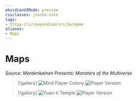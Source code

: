 ```yaml
---
obsidianUIMode: preview
cssclasses: json5e-note
tags:
- ttrpg-cli/compendium/src/5e/mpmm
aliases:
- Maps
---
```

# Maps
*Source: Mordenkainen Presents: Monsters of the Multiverse* 

> [!gallery]
> ![Mind Flayer Colony](/3-Mechanics/CLI/Compendium/books/mordenkainen-presents-monsters-of-the-multiverse/img/mind-flayer-colony.webp#gallery)
> ![Player Version](/3-Mechanics/CLI/Compendium/books/mordenkainen-presents-monsters-of-the-multiverse/img/mind-flayer-colony.webp#gallery)

> [!gallery]
> ![Yuan-ti Temple](/3-Mechanics/CLI/Compendium/books/mordenkainen-presents-monsters-of-the-multiverse/img/yuan-ti-temple.webp#gallery)
> ![Player Version](/3-Mechanics/CLI/Compendium/books/mordenkainen-presents-monsters-of-the-multiverse/img/yuan-ti-temple-player-version.webp#gallery)